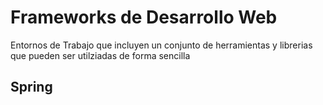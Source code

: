 # Frameworks de Desarrollo Web
Entornos de Trabajo que incluyen un conjunto de herramientas y librerias que pueden ser utilziadas de forma sencilla 

## Spring
